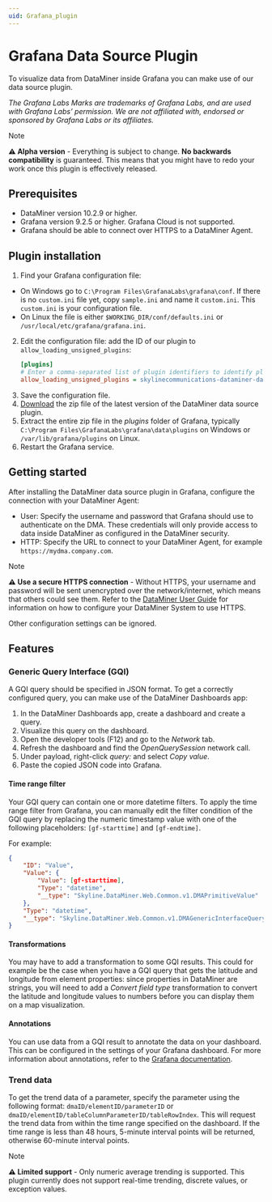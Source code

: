 ```yaml
---
uid: Grafana_plugin
---
```


# Grafana Data Source Plugin

To visualize data from DataMiner inside Grafana you can make use of our data source plugin.

*The Grafana Labs Marks are trademarks of Grafana Labs, and are used with Grafana Labs’ permission. We are not affiliated with, endorsed or sponsored by Grafana Labs or its affiliates.*

> [!NOTE]
> **⚠️ Alpha version** - Everything is subject to change. **No backwards compatibility** is guaranteed. This means that you might have to redo your work once this plugin is effectively released.

## Prerequisites

* DataMiner version 10.2.9 or higher.
* Grafana version 9.2.5 or higher. Grafana Cloud is not supported.
* Grafana should be able to connect over HTTPS to a DataMiner Agent.

## Plugin installation

1. Find your Grafana configuration file:
* On Windows go to `C:\Program Files\GrafanaLabs\grafana\conf`. If there is no `custom.ini` file yet, copy `sample.ini` and name it `custom.ini`. This `custom.ini` is your configuration file.
* On Linux the file is either `$WORKING_DIR/conf/defaults.ini` or `/usr/local/etc/grafana/grafana.ini`.
2. Edit the configuration file: add the ID of our plugin to `allow_loading_unsigned_plugins`:
    ```ini
    [plugins]
    # Enter a comma-separated list of plugin identifiers to identify plugins to load even if they are unsigned. Plugins with modified signatures are never loaded.
    allow_loading_unsigned_plugins = skylinecommunications-dataminer-datasource
    ```
3. Save the configuration file.
4. [Download](https://github.com/SkylineCommunications/dataminer-grafana-plugin/releases) the zip file of the latest version of the DataMiner data source plugin.
5. Extract the entire zip file in the *plugins* folder of Grafana, typically `C:\Program Files\GrafanaLabs\grafana\data\plugins` on Windows or `/var/lib/grafana/plugins` on Linux.
6. Restart the Grafana service.

## Getting started

After installing the DataMiner data source plugin in Grafana, configure the connection with your DataMiner Agent:

* User: Specify the username and password that Grafana should use to authenticate on the DMA. These credentials will only provide access to data inside DataMiner as configured in the DataMiner security.
* HTTP: Specify the URL to connect to your DataMiner Agent, for example `https://mydma.company.com`.

> [!NOTE]
> **⚠️ Use a secure HTTPS connection** - Without HTTPS, your username and password will be sent unencrypted over the network/internet, which means that others could see them. Refer to the [DataMiner User Guide](https://docs.dataminer.services/user-guide/Advanced_Functionality/DataMiner_Agents/Configuring_a_DMA/Setting_up_HTTPS_on_a_DMA.html) for information on how to configure your DataMiner System to use HTTPS.

Other configuration settings can be ignored.

## Features

### Generic Query Interface (GQI)

A GQI query should be specified in JSON format. To get a correctly configured query, you can make use of the DataMiner Dashboards app:

1. In the DataMiner Dashboards app, create a dashboard and create a query.
2. Visualize this query on the dashboard.
3. Open the developer tools (F12) and go to the *Network* tab.
4. Refresh the dashboard and find the *OpenQuerySession* network call.
5. Under payload, right-click *query:* and select *Copy value*.
6. Paste the copied JSON code into Grafana.

#### Time range filter

Your GQI query can contain one or more datetime filters. To apply the time range filter from Grafana, you can manually edit the filter condition of the GQI query by replacing the numeric timestamp value with one of the following placeholders: `[gf-starttime]` and `[gf-endtime]`.

For example:

``` JSON
{
    "ID": "Value",
    "Value": {
        "Value": [gf-starttime],
        "Type": "datetime",
        "__type": "Skyline.DataMiner.Web.Common.v1.DMAPrimitiveValue"
    },
    "Type": "datetime",
    "__type": "Skyline.DataMiner.Web.Common.v1.DMAGenericInterfaceQueryChosenOption"
}
```

#### Transformations

You may have to add a transformation to some GQI results. This could for example be the case when you have a GQI query that gets the latitude and longitude from element properties: since properties in DataMiner are strings, you will need to add a *Convert field type* transformation to convert the latitude and longitude values to numbers before you can display them on a map visualization.

#### Annotations

You can use data from a GQI result to annotate the data on your dashboard. This can be configured in the settings of your Grafana dashboard. For more information about annotations, refer to the [Grafana documentation](https://grafana.com/docs/grafana/latest/dashboards/build-dashboards/annotate-visualizations/).

### Trend data

To get the trend data of a parameter, specify the parameter using the following format: `dmaID/elementID/parameterID` or `dmaID/elementID/tableColumnParameterID/tableRowIndex`. This will request the trend data from within the time range specified on the dashboard. If the time range is less than 48 hours, 5-minute interval points will be returned, otherwise 60-minute interval points.

> [!NOTE]
> **⚠️ Limited support** - Only numeric average trending is supported. This plugin currently does not support real-time trending, discrete values, or exception values.
